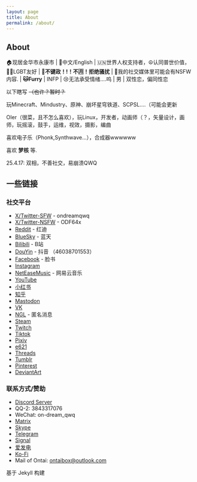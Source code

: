```yaml
---
layout: page
title: About
permalink: /about/
---
```

## About

🏠现居金华市永康市 | 💬中文/English | 🇺🇳世界人权支持者，☮️认同普世价值，🏳️‍🌈LGBT友好 | **🚫不键政！!！不🈷️！拒绝骚扰** | 🔞我的社交媒体里可能会有NSFW内容. | **🐱Furry** | INFP | 😢无法承受情绪....呜 | 男 | 双性恋，偏同性恋 

以下瞎写 ~~（也许？暂时？~~

玩Minecraft、Mindustry、原神、崩坏星穹铁道、SCPSL....（可能会更新

OIer（很菜，且不怎么喜欢），玩Linux，开发者，动画师（？，矢量设计，画师，玩摇滚，鼓手，运维，视效，摄影，编曲

喜欢电子乐（Phonk,Synthwave...），合成器wwwwww

喜欢 __梦核__ 等.

25.4.17: 双相，不善社交，易崩溃QWQ

## 一些链接

### 社交平台

- [X/Twitter-SFW](https://x.com/ondreamqwq) - ondreamqwq  
- [X/Twitter-NSFW](https://x.com/ODF64x) - ODF64x  
- [Reddit](https://www.reddit.com/user/Due_Award_3377/) - 红迪  
- [BlueSky](https://bsky.app/profile/ondreamfur.bsky.social) - 蓝天  
- [Bilibili](https://space.bilibili.com/1605684885) - B站  
- [DouYin](https://www.douyin.com/user/46038701553) - 抖音 （46038701553）  
- [Facebook](https://www.facebook.com/profile.php?id=61573494153734&mibextid=ZbWKwL) - 脸书  
- [Instagram](https://www.instagram.com/ondreamfur?igsh=bHNjbm02aTEydWty)  
- [NetEaseMusic](https://y.music.163.com/m/user?id=12185351319) - 网易云音乐  
- [YouTube](https://youtube.com/@ondreamfur?si=sZcO8jImIthefXxU)  
- [小红书](https://www.xiaohongshu.com/user/profile/64831387000000001f006307?xsec_token=YBI2QvLjvFUId1kjvZpT9sWX2tw-T83vpjbHqqp0UXYZQ%3D&xsec_source=app_share&xhsshare=CopyLink&appuid=64831387000000001f006307&apptime=1744530735&share_id=4b64d3e8291d4a0b853dc375a94f37a5&share_channel=copy_link)  
- [知乎](https://www.zhihu.com/people/qwq-37-19)  
- [Mastodon](https://mastodon.social/@ondreamfur)  
- [VK](https://vk.com/id1040554506)  
- [NGL](https://ngl.link/ondreamfur) - 匿名消息  
- [Steam](https://steamcommunity.com/profiles/76561199252880281/)  
- [Twitch](https://twitch.tv/ondreamfur)  
- [Tiktok](https://www.tiktok.com/@ondreamfur)
- [Pixiv](https://www.pixiv.net/users/110913727/)
- [e621](https://e621.net/users/1955950)
- [Threads](https://www.threads.net/@ondreamfur)
- [Tumblr](https://www.tumblr.com/ondreamfur?source=share)
- [Pinterest](https://pin.it/5zvLtnCnH)
- [DeviantArt](https://www.deviantart.com/ondreamfur)

### 联系方式/赞助

- [Discord Server](https://discord.gg/qXCWXsbRWY)  
- QQ-2: 3843317076  
- WeChat: on-dream_qwq  
- [Matrix](https://matrix.to/#/@ondreamfur:matrix.org)  
- [Skype](https://join.skype.com/invite/sXI435gJaDZZ)  
- [Telegram](https://t.me/ondreamfurry)  
- [Signal](https://signal.me/#euTxic76AERpaTjxSegz6Zw8b5KdXugqeyrbX1XiYRMzwHdo1iZ59Fz6KXpsentreb)
- [爱发电](https://afdian.com/a/ondreamfur)  
- [Ko-Fi](https://ko-fi.com/ondreamfur)  
- Mail of Ontai: ontaibox@outlook.com



基于 Jekyll 构建
